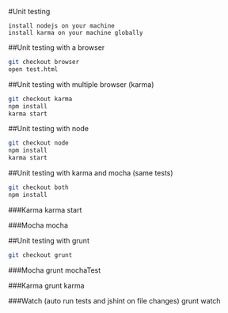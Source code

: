 #Unit testing

```
install nodejs on your machine
install karma on your machine globally
```

##Unit testing with a browser

```sh
git checkout browser
open test.html
```

##Unit testing with multiple browser (karma)

```sh
git checkout karma
npm install
karma start
```

##Unit testing with node
```sh
git checkout node
npm install
karma start
```

##Unit testing with karma and mocha (same tests)
```sh
git checkout both
npm install
```

###Karma
karma start

###Mocha
mocha

##Unit testing with grunt
```sh
git checkout grunt
```

###Mocha
grunt mochaTest

###Karma
grunt karma

###Watch (auto run tests and jshint on file changes)
grunt watch
